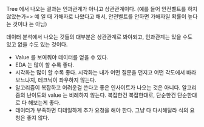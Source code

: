 Tree 에서 나오는 결과는 인과관계가 아니고 상관관계이다.
(예를 들어 안전벨트를 하지 않았는가=> 예 일 때 가해자로 나왔다고 해서, 안전벨트를 안하면 가해자일 확률이 높다는 것이냐 는 아님)

데이터 분석에서 나오는 것들의 대부분은 상관관계로 봐야되고, 인과관계는 있을 수도 있고 없을 수도 있는 것이다.

- Value 를 보여줘야 데이터를 얻을 수 있다.
- EDA 는 많이 할 수록 좋다.
- 시각화는 많이 할 수록 좋다. 시각화는 내가 어떤 질문을 던지고 어떤 각도에서 바라보느냐지, 테크닉이 좌우하지 않는다.
- 알고리즘이 복잡하고 어려운걸 쓴다고 좋은 인사이트가 나오는 것은 아니다. 알고리즘의 난이도와 value 는 비례하지 않는다.
  복잡한건 복잡한대로, 단순한건 단순한대로 다 해보는게 좋다.
- 데이터가 부족하면 디테일하게 추가 요청을 해야 한다. 그냥 다 다시해달라 식의 요청은 좋지 않다.
